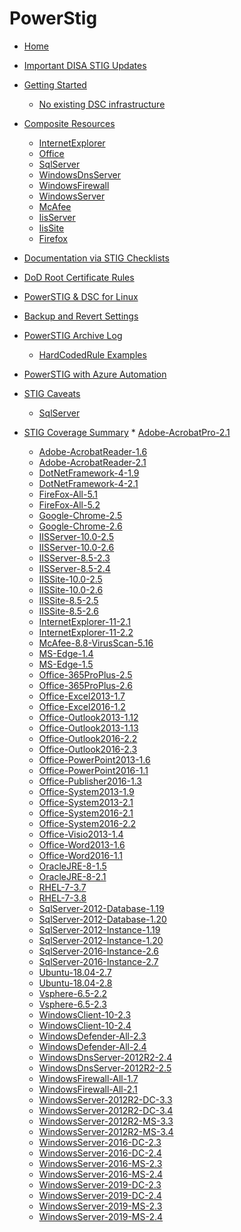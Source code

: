 # PowerStig

* [Home][home]
* [Important DISA STIG Updates][disastigchanges]
* [Getting Started][gettingstarted]
  * [No existing DSC infrastructure][DscGettingStarted]
* [Composite Resources][compositeresources]
  * [InternetExplorer][InternetExplorer]
  * [Office][Office]
  * [SqlServer][sqlserver]
  * [WindowsDnsServer][windowsdnsserver]
  * [WindowsFirewall][windowsfirewall]
  * [WindowsServer][windowsserver]
  * [McAfee][McAfee]
  * [IisServer][IisServer]
  * [IisSite][IisSite]
  * [Firefox][Firefox]

* [Documentation via STIG Checklists][Documentation-via-STIG-Checklists]
* [DoD Root Certificate Rules][DoD-Root-Certificate-Rules]
* [PowerSTIG & DSC for Linux][PowerSTIG-&-Desired-State-Configuration-for-Linux]
* [Backup and Revert Settings][Backup-and-Revert]
* [PowerSTIG Archive Log][powerstigarchivelog]
  * [HardCodedRule Examples][hardcodedexamples]
* [PowerSTIG with Azure Automation][powerstigwithazureautomation]
* [STIG Caveats][stigcaveats]
  * [SqlServer][sqlservercaveats]
* [STIG Coverage Summary][stigcoveragesummary]  * [Adobe-AcrobatPro-2.1][AdobeAcrobatPro21]
  * [Adobe-AcrobatReader-1.6][AdobeAcrobatReader16]
  * [Adobe-AcrobatReader-2.1][AdobeAcrobatReader21]
  * [DotNetFramework-4-1.9][DotNetFramework419]
  * [DotNetFramework-4-2.1][DotNetFramework421]
  * [FireFox-All-5.1][FireFoxAll51]
  * [FireFox-All-5.2][FireFoxAll52]
  * [Google-Chrome-2.5][GoogleChrome25]
  * [Google-Chrome-2.6][GoogleChrome26]
  * [IISServer-10.0-2.5][IISServer10025]
  * [IISServer-10.0-2.6][IISServer10026]
  * [IISServer-8.5-2.3][IISServer8523]
  * [IISServer-8.5-2.4][IISServer8524]
  * [IISSite-10.0-2.5][IISSite10025]
  * [IISSite-10.0-2.6][IISSite10026]
  * [IISSite-8.5-2.5][IISSite8525]
  * [IISSite-8.5-2.6][IISSite8526]
  * [InternetExplorer-11-2.1][InternetExplorer1121]
  * [InternetExplorer-11-2.2][InternetExplorer1122]
  * [McAfee-8.8-VirusScan-5.16][McAfee88VirusScan516]
  * [MS-Edge-1.4][MSEdge14]
  * [MS-Edge-1.5][MSEdge15]
  * [Office-365ProPlus-2.5][Office365ProPlus25]
  * [Office-365ProPlus-2.6][Office365ProPlus26]
  * [Office-Excel2013-1.7][OfficeExcel201317]
  * [Office-Excel2016-1.2][OfficeExcel201612]
  * [Office-Outlook2013-1.12][OfficeOutlook2013112]
  * [Office-Outlook2013-1.13][OfficeOutlook2013113]
  * [Office-Outlook2016-2.2][OfficeOutlook201622]
  * [Office-Outlook2016-2.3][OfficeOutlook201623]
  * [Office-PowerPoint2013-1.6][OfficePowerPoint201316]
  * [Office-PowerPoint2016-1.1][OfficePowerPoint201611]
  * [Office-Publisher2016-1.3][OfficePublisher201613]
  * [Office-System2013-1.9][OfficeSystem201319]
  * [Office-System2013-2.1][OfficeSystem201321]
  * [Office-System2016-2.1][OfficeSystem201621]
  * [Office-System2016-2.2][OfficeSystem201622]
  * [Office-Visio2013-1.4][OfficeVisio201314]
  * [Office-Word2013-1.6][OfficeWord201316]
  * [Office-Word2016-1.1][OfficeWord201611]
  * [OracleJRE-8-1.5][OracleJRE815]
  * [OracleJRE-8-2.1][OracleJRE821]
  * [RHEL-7-3.7][RHEL737]
  * [RHEL-7-3.8][RHEL738]
  * [SqlServer-2012-Database-1.19][SqlServer2012Database119]
  * [SqlServer-2012-Database-1.20][SqlServer2012Database120]
  * [SqlServer-2012-Instance-1.19][SqlServer2012Instance119]
  * [SqlServer-2012-Instance-1.20][SqlServer2012Instance120]
  * [SqlServer-2016-Instance-2.6][SqlServer2016Instance26]
  * [SqlServer-2016-Instance-2.7][SqlServer2016Instance27]
  * [Ubuntu-18.04-2.7][Ubuntu180427]
  * [Ubuntu-18.04-2.8][Ubuntu180428]
  * [Vsphere-6.5-2.2][Vsphere6522]
  * [Vsphere-6.5-2.3][Vsphere6523]
  * [WindowsClient-10-2.3][WindowsClient1023]
  * [WindowsClient-10-2.4][WindowsClient1024]
  * [WindowsDefender-All-2.3][WindowsDefenderAll23]
  * [WindowsDefender-All-2.4][WindowsDefenderAll24]
  * [WindowsDnsServer-2012R2-2.4][WindowsDnsServer2012R224]
  * [WindowsDnsServer-2012R2-2.5][WindowsDnsServer2012R225]
  * [WindowsFirewall-All-1.7][WindowsFirewallAll17]
  * [WindowsFirewall-All-2.1][WindowsFirewallAll21]
  * [WindowsServer-2012R2-DC-3.3][WindowsServer2012R2DC33]
  * [WindowsServer-2012R2-DC-3.4][WindowsServer2012R2DC34]
  * [WindowsServer-2012R2-MS-3.3][WindowsServer2012R2MS33]
  * [WindowsServer-2012R2-MS-3.4][WindowsServer2012R2MS34]
  * [WindowsServer-2016-DC-2.3][WindowsServer2016DC23]
  * [WindowsServer-2016-DC-2.4][WindowsServer2016DC24]
  * [WindowsServer-2016-MS-2.3][WindowsServer2016MS23]
  * [WindowsServer-2016-MS-2.4][WindowsServer2016MS24]
  * [WindowsServer-2019-DC-2.3][WindowsServer2019DC23]
  * [WindowsServer-2019-DC-2.4][WindowsServer2019DC24]
  * [WindowsServer-2019-MS-2.3][WindowsServer2019MS23]
  * [WindowsServer-2019-MS-2.4][WindowsServer2019MS24]


[home]:                                              https://github.com/Microsoft/PowerStig/wiki/home
[convert]:                                           https://github.com/Microsoft/PowerStig/wiki/Convert
[stig]:                                              https://github.com/Microsoft/PowerStig/wiki/Stig
[disastigchanges]:                                   https://github.com/Microsoft/PowerStig/wiki/DisaStigChanges
[compositeresources]:                                https://github.com/Microsoft/PowerStig/wiki/CompositeResources
[gettingstarted]:                                    https://github.com/Microsoft/PowerStig/wiki/GettingStarted
[InternetExplorer]:                                  https://github.com/Microsoft/PowerStig/wiki/InternetExplorer
[office]:                                            https://github.com/Microsoft/PowerStig/wiki/Office
[sqlserver]:                                         https://github.com/Microsoft/PowerStig/wiki/SqlServer
[windowsdnsserver]:                                  https://github.com/Microsoft/PowerStig/wiki/WindowsDnsServer
[windowsfirewall]:                                   https://github.com/Microsoft/PowerStig/wiki/WindowsFirewall
[windowsserver]:                                     https://github.com/Microsoft/PowerStig/wiki/WindowsServer
[mcafee]:                                            https://github.com/Microsoft/PowerStig/wiki/Mcafee
[IisServer]:                                         https://github.com/Microsoft/PowerStig/wiki/IisServer
[IisSite]:                                           https://github.com/Microsoft/PowerStig/wiki/IisSite
[Firefox]:                                           https://github.com/Microsoft/PowerStig/wiki/firefox
[Documentation-via-STIG-Checklists]:                 https://github.com/microsoft/PowerStig/wiki/Documentation-via-STIG-Checklists
[DoD-Root-Certificate-Rules]:                        https://github.com/microsoft/PowerStig/wiki/DoD-Root-Certificate-Rules
[powerstigarchivelog]:                               https://github.com/Microsoft/PowerStig/wiki/PowerSTIGArchiveLog
[hardcodedexamples]:                                 https://github.com/Microsoft/PowerStig/wiki/PowerSTIGArchiveLog#HardCodedRule-Examples
[powerstigwithazureautomation]:                      https://github.com/microsoft/PowerStig/wiki/PowerSTIG-With-Azure-Automation
[stigcaveats]:                                       https://github.com/Microsoft/PowerStig/wiki/StigCaveats
[sqlservercaveats]:                                  https://github.com/Microsoft/PowerStig/wiki/StigCaveats#sqlserver-2012
[DscGettingStarted]:                                 https://github.com/Microsoft/PowerStig/wiki/DscGettingStarted
[DscAzureAutomation]:                                https://github.com/Microsoft/PowerStig/wiki/DscAzureAutomation
[DscAzureVirtualMachine]:                            https://github.com/Microsoft/PowerStig/wiki/DscAzureVirtualMachine
[PowerSTIG-&-Desired-State-Configuration-for-Linux]: https://github.com/Microsoft/PowerStig/wiki/PowerSTIG-&-Desired-State-Configuration-for-Linux
[Backup-and-Revert]:                                 https://github.com/Microsoft/PowerStig/wiki/Backup-and-Revert
[stigcoveragesummary]:                               https://github.com/Microsoft/PowerStig/wiki/StigCoverageSummary
[AdobeAcrobatPro21]: https://github.com/Microsoft/PowerStig/wiki/Adobe-AcrobatPro-2.1
[AdobeAcrobatReader16]: https://github.com/Microsoft/PowerStig/wiki/Adobe-AcrobatReader-1.6
[AdobeAcrobatReader21]: https://github.com/Microsoft/PowerStig/wiki/Adobe-AcrobatReader-2.1
[DotNetFramework419]: https://github.com/Microsoft/PowerStig/wiki/DotNetFramework-4-1.9
[DotNetFramework421]: https://github.com/Microsoft/PowerStig/wiki/DotNetFramework-4-2.1
[FireFoxAll51]: https://github.com/Microsoft/PowerStig/wiki/FireFox-All-5.1
[FireFoxAll52]: https://github.com/Microsoft/PowerStig/wiki/FireFox-All-5.2
[GoogleChrome25]: https://github.com/Microsoft/PowerStig/wiki/Google-Chrome-2.5
[GoogleChrome26]: https://github.com/Microsoft/PowerStig/wiki/Google-Chrome-2.6
[IISServer10025]: https://github.com/Microsoft/PowerStig/wiki/IISServer-10.0-2.5
[IISServer10026]: https://github.com/Microsoft/PowerStig/wiki/IISServer-10.0-2.6
[IISServer8523]: https://github.com/Microsoft/PowerStig/wiki/IISServer-8.5-2.3
[IISServer8524]: https://github.com/Microsoft/PowerStig/wiki/IISServer-8.5-2.4
[IISSite10025]: https://github.com/Microsoft/PowerStig/wiki/IISSite-10.0-2.5
[IISSite10026]: https://github.com/Microsoft/PowerStig/wiki/IISSite-10.0-2.6
[IISSite8525]: https://github.com/Microsoft/PowerStig/wiki/IISSite-8.5-2.5
[IISSite8526]: https://github.com/Microsoft/PowerStig/wiki/IISSite-8.5-2.6
[InternetExplorer1121]: https://github.com/Microsoft/PowerStig/wiki/InternetExplorer-11-2.1
[InternetExplorer1122]: https://github.com/Microsoft/PowerStig/wiki/InternetExplorer-11-2.2
[McAfee88VirusScan516]: https://github.com/Microsoft/PowerStig/wiki/McAfee-8.8-VirusScan-5.16
[MSEdge14]: https://github.com/Microsoft/PowerStig/wiki/MS-Edge-1.4
[MSEdge15]: https://github.com/Microsoft/PowerStig/wiki/MS-Edge-1.5
[Office365ProPlus25]: https://github.com/Microsoft/PowerStig/wiki/Office-365ProPlus-2.5
[Office365ProPlus26]: https://github.com/Microsoft/PowerStig/wiki/Office-365ProPlus-2.6
[OfficeExcel201317]: https://github.com/Microsoft/PowerStig/wiki/Office-Excel2013-1.7
[OfficeExcel201612]: https://github.com/Microsoft/PowerStig/wiki/Office-Excel2016-1.2
[OfficeOutlook2013112]: https://github.com/Microsoft/PowerStig/wiki/Office-Outlook2013-1.12
[OfficeOutlook2013113]: https://github.com/Microsoft/PowerStig/wiki/Office-Outlook2013-1.13
[OfficeOutlook201622]: https://github.com/Microsoft/PowerStig/wiki/Office-Outlook2016-2.2
[OfficeOutlook201623]: https://github.com/Microsoft/PowerStig/wiki/Office-Outlook2016-2.3
[OfficePowerPoint201316]: https://github.com/Microsoft/PowerStig/wiki/Office-PowerPoint2013-1.6
[OfficePowerPoint201611]: https://github.com/Microsoft/PowerStig/wiki/Office-PowerPoint2016-1.1
[OfficePublisher201613]: https://github.com/Microsoft/PowerStig/wiki/Office-Publisher2016-1.3
[OfficeSystem201319]: https://github.com/Microsoft/PowerStig/wiki/Office-System2013-1.9
[OfficeSystem201321]: https://github.com/Microsoft/PowerStig/wiki/Office-System2013-2.1
[OfficeSystem201621]: https://github.com/Microsoft/PowerStig/wiki/Office-System2016-2.1
[OfficeSystem201622]: https://github.com/Microsoft/PowerStig/wiki/Office-System2016-2.2
[OfficeVisio201314]: https://github.com/Microsoft/PowerStig/wiki/Office-Visio2013-1.4
[OfficeWord201316]: https://github.com/Microsoft/PowerStig/wiki/Office-Word2013-1.6
[OfficeWord201611]: https://github.com/Microsoft/PowerStig/wiki/Office-Word2016-1.1
[OracleJRE815]: https://github.com/Microsoft/PowerStig/wiki/OracleJRE-8-1.5
[OracleJRE821]: https://github.com/Microsoft/PowerStig/wiki/OracleJRE-8-2.1
[RHEL737]: https://github.com/Microsoft/PowerStig/wiki/RHEL-7-3.7
[RHEL738]: https://github.com/Microsoft/PowerStig/wiki/RHEL-7-3.8
[SqlServer2012Database119]: https://github.com/Microsoft/PowerStig/wiki/SqlServer-2012-Database-1.19
[SqlServer2012Database120]: https://github.com/Microsoft/PowerStig/wiki/SqlServer-2012-Database-1.20
[SqlServer2012Instance119]: https://github.com/Microsoft/PowerStig/wiki/SqlServer-2012-Instance-1.19
[SqlServer2012Instance120]: https://github.com/Microsoft/PowerStig/wiki/SqlServer-2012-Instance-1.20
[SqlServer2016Instance26]: https://github.com/Microsoft/PowerStig/wiki/SqlServer-2016-Instance-2.6
[SqlServer2016Instance27]: https://github.com/Microsoft/PowerStig/wiki/SqlServer-2016-Instance-2.7
[Ubuntu180427]: https://github.com/Microsoft/PowerStig/wiki/Ubuntu-18.04-2.7
[Ubuntu180428]: https://github.com/Microsoft/PowerStig/wiki/Ubuntu-18.04-2.8
[Vsphere6522]: https://github.com/Microsoft/PowerStig/wiki/Vsphere-6.5-2.2
[Vsphere6523]: https://github.com/Microsoft/PowerStig/wiki/Vsphere-6.5-2.3
[WindowsClient1023]: https://github.com/Microsoft/PowerStig/wiki/WindowsClient-10-2.3
[WindowsClient1024]: https://github.com/Microsoft/PowerStig/wiki/WindowsClient-10-2.4
[WindowsDefenderAll23]: https://github.com/Microsoft/PowerStig/wiki/WindowsDefender-All-2.3
[WindowsDefenderAll24]: https://github.com/Microsoft/PowerStig/wiki/WindowsDefender-All-2.4
[WindowsDnsServer2012R224]: https://github.com/Microsoft/PowerStig/wiki/WindowsDnsServer-2012R2-2.4
[WindowsDnsServer2012R225]: https://github.com/Microsoft/PowerStig/wiki/WindowsDnsServer-2012R2-2.5
[WindowsFirewallAll17]: https://github.com/Microsoft/PowerStig/wiki/WindowsFirewall-All-1.7
[WindowsFirewallAll21]: https://github.com/Microsoft/PowerStig/wiki/WindowsFirewall-All-2.1
[WindowsServer2012R2DC33]: https://github.com/Microsoft/PowerStig/wiki/WindowsServer-2012R2-DC-3.3
[WindowsServer2012R2DC34]: https://github.com/Microsoft/PowerStig/wiki/WindowsServer-2012R2-DC-3.4
[WindowsServer2012R2MS33]: https://github.com/Microsoft/PowerStig/wiki/WindowsServer-2012R2-MS-3.3
[WindowsServer2012R2MS34]: https://github.com/Microsoft/PowerStig/wiki/WindowsServer-2012R2-MS-3.4
[WindowsServer2016DC23]: https://github.com/Microsoft/PowerStig/wiki/WindowsServer-2016-DC-2.3
[WindowsServer2016DC24]: https://github.com/Microsoft/PowerStig/wiki/WindowsServer-2016-DC-2.4
[WindowsServer2016MS23]: https://github.com/Microsoft/PowerStig/wiki/WindowsServer-2016-MS-2.3
[WindowsServer2016MS24]: https://github.com/Microsoft/PowerStig/wiki/WindowsServer-2016-MS-2.4
[WindowsServer2019DC23]: https://github.com/Microsoft/PowerStig/wiki/WindowsServer-2019-DC-2.3
[WindowsServer2019DC24]: https://github.com/Microsoft/PowerStig/wiki/WindowsServer-2019-DC-2.4
[WindowsServer2019MS23]: https://github.com/Microsoft/PowerStig/wiki/WindowsServer-2019-MS-2.3
[WindowsServer2019MS24]: https://github.com/Microsoft/PowerStig/wiki/WindowsServer-2019-MS-2.4

